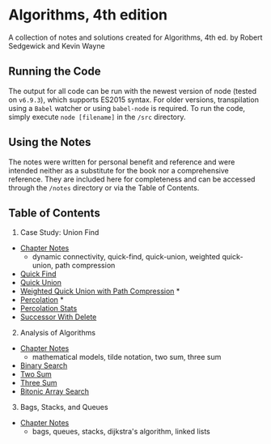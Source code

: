 # Algorithms, 4th edition
A collection of notes and solutions created for Algorithms, 4th ed. by Robert Sedgewick and Kevin Wayne

## Running the Code
The output for all code can be run with the newest version of node (tested on `v6.9.3`), which supports ES2015 syntax.
For older versions, transpilation using a `Babel` watcher or using `babel-node` is required. To run the code, simply 
execute `node [filename]` in the `/src` directory.

## Using the Notes
The notes were written for personal benefit and reference and were intended neither as a substitute for the book nor a comprehensive reference. They are included here for completeness and can be accessed through the `/notes` directory or via the Table of Contents.

## Table of Contents
1. Case Study: Union Find
  - [Chapter Notes](https://github.com/chrswt/algorithms-sedgewick/blob/master/notes/1.5-union-find.md)
    - dynamic connectivity, quick-find, quick-union, weighted quick-union, path compression
  - [Quick Find](https://github.com/chrswt/algorithms-sedgewick/blob/master/src/union-find/quickFind.js)
  - [Quick Union](https://github.com/chrswt/algorithms-sedgewick/blob/master/src/union-find/quickUnion.js)
  - [Weighted Quick Union with Path Compression](https://github.com/chrswt/algorithms-sedgewick/blob/master/src/union-find/weightedQuickUnion.js) *
  - [Percolation](https://github.com/chrswt/algorithms-sedgewick/blob/master/notes/1.5-percolation.md) *
  - [Percolation Stats](https://github.com/chrswt/algorithms-sedgewick/blob/master/notes/1.5-percolationStats.md)
  - [Successor With Delete](https://github.com/chrswt/algorithms-sedgewick/blob/master/src/interview-problems/successorWithDelete.js)
2. Analysis of Algorithms
  - [Chapter Notes](https://github.com/chrswt/algorithms-sedgewick/blob/master/notes/1.4-analysis-of-algorithms.md)
    - mathematical models, tilde notation, two sum, three sum
  - [Binary Search](https://github.com/chrswt/algorithms-sedgewick/blob/master/src/analysis-of-algorithms/binarySearch.js)
  - [Two Sum](https://github.com/chrswt/algorithms-sedgewick/blob/master/src/analysis-of-algorithms/twoSum.js)
  - [Three Sum](https://github.com/chrswt/algorithms-sedgewick/blob/master/src/analysis-of-algorithms/threeSum.js)
  - [Bitonic Array Search](./src/interview-problems/bitonicArraySearch.js)
3. Bags, Stacks, and Queues
  - [Chapter Notes](./src/notes/1.3-bags-queues-stacks.md)
    - bags, queues, stacks, dijkstra's algorithm, linked lists
